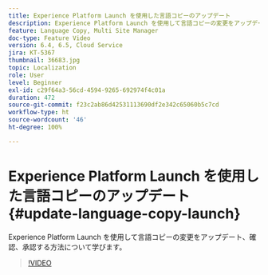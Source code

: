 ```yaml
---
title: Experience Platform Launch を使用した言語コピーのアップデート
description: Experience Platform Launch を使用して言語コピーの変更をアップデート、確認、承認する方法について学びます。
feature: Language Copy, Multi Site Manager
doc-type: Feature Video
version: 6.4, 6.5, Cloud Service
jira: KT-5367
thumbnail: 36683.jpg
topic: Localization
role: User
level: Beginner
exl-id: c29f64a3-56cd-4594-9265-692974f4c01a
duration: 472
source-git-commit: f23c2ab86d42531113690df2e342c65060b5c7cd
workflow-type: ht
source-wordcount: '46'
ht-degree: 100%

---
```


# Experience Platform Launch を使用した言語コピーのアップデート {#update-language-copy-launch}

Experience Platform Launch を使用して言語コピーの変更をアップデート、確認、承認する方法について学びます。

>[!VIDEO](https://video.tv.adobe.com/v/36683?quality=12&learn=on)
